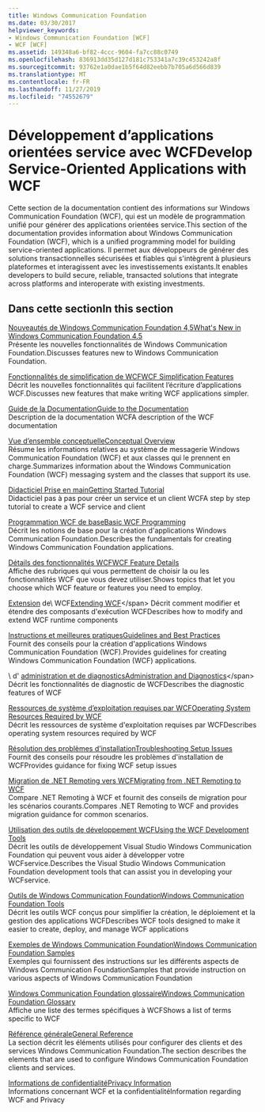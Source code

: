 ```yaml
---
title: Windows Communication Foundation
ms.date: 03/30/2017
helpviewer_keywords:
- Windows Communication Foundation [WCF]
- WCF [WCF]
ms.assetid: 149348a6-bf82-4ccc-9604-fa7cc88c0749
ms.openlocfilehash: 836913dd35d127d181c753341a7c39c453242a8f
ms.sourcegitcommit: 93762e1a0dae1b5f64d82eebb7b705a6d566d839
ms.translationtype: MT
ms.contentlocale: fr-FR
ms.lasthandoff: 11/27/2019
ms.locfileid: "74552679"
---
```

# <a name="develop-service-oriented-applications-with-wcf"></a><span data-ttu-id="5ee5f-102">Développement d’applications orientées service avec WCF</span><span class="sxs-lookup"><span data-stu-id="5ee5f-102">Develop Service-Oriented Applications with WCF</span></span>

<span data-ttu-id="5ee5f-103">Cette section de la documentation contient des informations sur Windows Communication Foundation (WCF), qui est un modèle de programmation unifié pour générer des applications orientées service.</span><span class="sxs-lookup"><span data-stu-id="5ee5f-103">This section of the documentation provides information about Windows Communication Foundation (WCF), which is a unified programming model for building service-oriented applications.</span></span> <span data-ttu-id="5ee5f-104">Il permet aux développeurs de générer des solutions transactionnelles sécurisées et fiables qui s'intègrent à plusieurs plateformes et interagissent avec les investissements existants.</span><span class="sxs-lookup"><span data-stu-id="5ee5f-104">It enables developers to build secure, reliable, transacted solutions that integrate across platforms and interoperate with existing investments.</span></span>

## <a name="in-this-section"></a><span data-ttu-id="5ee5f-105">Dans cette section</span><span class="sxs-lookup"><span data-stu-id="5ee5f-105">In this section</span></span>

 <span data-ttu-id="5ee5f-106">[Nouveautés de Windows Communication Foundation 4,5](whats-new.md)</span><span class="sxs-lookup"><span data-stu-id="5ee5f-106">[What's New in Windows Communication Foundation 4.5](whats-new.md)</span></span>\
 <span data-ttu-id="5ee5f-107">Présente les nouvelles fonctionnalités de Windows Communication Foundation.</span><span class="sxs-lookup"><span data-stu-id="5ee5f-107">Discusses features new to Windows Communication Foundation.</span></span>

 <span data-ttu-id="5ee5f-108">[Fonctionnalités de simplification de WCF](wcf-simplification-features.md)</span><span class="sxs-lookup"><span data-stu-id="5ee5f-108">[WCF Simplification Features](wcf-simplification-features.md)</span></span>\
 <span data-ttu-id="5ee5f-109">Décrit les nouvelles fonctionnalités qui facilitent l’écriture d’applications WCF.</span><span class="sxs-lookup"><span data-stu-id="5ee5f-109">Discusses new features that make writing WCF applications simpler.</span></span>

 <span data-ttu-id="5ee5f-110">[Guide de la Documentation](guide-to-the-documentation.md)</span><span class="sxs-lookup"><span data-stu-id="5ee5f-110">[Guide to the Documentation](guide-to-the-documentation.md)</span></span>\
 <span data-ttu-id="5ee5f-111">Description de la documentation WCF</span><span class="sxs-lookup"><span data-stu-id="5ee5f-111">A description of the WCF documentation</span></span>

 <span data-ttu-id="5ee5f-112">[Vue d’ensemble conceptuelle](conceptual-overview.md)</span><span class="sxs-lookup"><span data-stu-id="5ee5f-112">[Conceptual Overview](conceptual-overview.md)</span></span>\
 <span data-ttu-id="5ee5f-113">Résume les informations relatives au système de messagerie Windows Communication Foundation (WCF) et aux classes qui le prennent en charge.</span><span class="sxs-lookup"><span data-stu-id="5ee5f-113">Summarizes information about the Windows Communication Foundation (WCF) messaging system and the classes that support its use.</span></span>

 <span data-ttu-id="5ee5f-114">[Didacticiel Prise en main](getting-started-tutorial.md)</span><span class="sxs-lookup"><span data-stu-id="5ee5f-114">[Getting Started Tutorial](getting-started-tutorial.md)</span></span>\
 <span data-ttu-id="5ee5f-115">Didacticiel pas à pas pour créer un service et un client WCF</span><span class="sxs-lookup"><span data-stu-id="5ee5f-115">A step by step tutorial to create a WCF service and client</span></span>

 <span data-ttu-id="5ee5f-116">[Programmation WCF de base](basic-wcf-programming.md)</span><span class="sxs-lookup"><span data-stu-id="5ee5f-116">[Basic WCF Programming](basic-wcf-programming.md)</span></span>\
 <span data-ttu-id="5ee5f-117">Décrit les notions de base pour la création d'applications Windows Communication Foundation.</span><span class="sxs-lookup"><span data-stu-id="5ee5f-117">Describes the fundamentals for creating Windows Communication Foundation applications.</span></span>

 <span data-ttu-id="5ee5f-118">[Détails des fonctionnalités WCF](./feature-details/index.md)</span><span class="sxs-lookup"><span data-stu-id="5ee5f-118">[WCF Feature Details](./feature-details/index.md)</span></span>\
 <span data-ttu-id="5ee5f-119">Affiche des rubriques qui vous permettent de choisir la ou les fonctionnalités WCF que vous devez utiliser.</span><span class="sxs-lookup"><span data-stu-id="5ee5f-119">Shows topics that let you choose which WCF feature or features you need to employ.</span></span>

 <span data-ttu-id="5ee5f-120">[Extension](./extending/index.md) de\ WCF</span><span class="sxs-lookup"><span data-stu-id="5ee5f-120">[Extending WCF](./extending/index.md)\</span></span>
 <span data-ttu-id="5ee5f-121">Décrit comment modifier et étendre des composants d'exécution WCF</span><span class="sxs-lookup"><span data-stu-id="5ee5f-121">Describes how to modify and extend WCF runtime components</span></span>

 <span data-ttu-id="5ee5f-122">[Instructions et meilleures pratiques](guidelines-and-best-practices.md)</span><span class="sxs-lookup"><span data-stu-id="5ee5f-122">[Guidelines and Best Practices](guidelines-and-best-practices.md)</span></span>\
 <span data-ttu-id="5ee5f-123">Fournit des conseils pour la création d'applications Windows Communication Foundation (WCF).</span><span class="sxs-lookup"><span data-stu-id="5ee5f-123">Provides guidelines for creating Windows Communication Foundation (WCF) applications.</span></span>

 <span data-ttu-id="5ee5f-124">\ d' [administration et de diagnostics](./diagnostics/index.md)</span><span class="sxs-lookup"><span data-stu-id="5ee5f-124">[Administration and Diagnostics](./diagnostics/index.md)\</span></span>
 <span data-ttu-id="5ee5f-125">Décrit les fonctionnalités de diagnostic de WCF</span><span class="sxs-lookup"><span data-stu-id="5ee5f-125">Describes the diagnostic features of WCF</span></span>

 <span data-ttu-id="5ee5f-126">[Ressources de système d’exploitation requises par WCF](operating-system-resources-required-by-wcf.md)</span><span class="sxs-lookup"><span data-stu-id="5ee5f-126">[Operating System Resources Required by WCF](operating-system-resources-required-by-wcf.md)</span></span>\
 <span data-ttu-id="5ee5f-127">Décrit les ressources de système d'exploitation requises par WCF</span><span class="sxs-lookup"><span data-stu-id="5ee5f-127">Describes operating system resources required by WCF</span></span>

 <span data-ttu-id="5ee5f-128">[Résolution des problèmes d’installation](troubleshooting-setup-issues.md)</span><span class="sxs-lookup"><span data-stu-id="5ee5f-128">[Troubleshooting Setup Issues](troubleshooting-setup-issues.md)</span></span>\
 <span data-ttu-id="5ee5f-129">Fournit des conseils pour résoudre les problèmes d'installation de WCF</span><span class="sxs-lookup"><span data-stu-id="5ee5f-129">Provides guidance for fixing WCF setup issues</span></span>

 <span data-ttu-id="5ee5f-130">[Migration de .NET Remoting vers WCF](migrating-from-net-remoting-to-wcf.md)</span><span class="sxs-lookup"><span data-stu-id="5ee5f-130">[Migrating from .NET Remoting to WCF](migrating-from-net-remoting-to-wcf.md)</span></span>\
 <span data-ttu-id="5ee5f-131">Compare .NET Remoting à WCF et fournit des conseils de migration pour les scénarios courants.</span><span class="sxs-lookup"><span data-stu-id="5ee5f-131">Compares .NET Remoting to WCF and provides migration guidance for common scenarios.</span></span>

 <span data-ttu-id="5ee5f-132">[Utilisation des outils de développement WCF](using-the-wcf-development-tools.md)</span><span class="sxs-lookup"><span data-stu-id="5ee5f-132">[Using the WCF Development Tools](using-the-wcf-development-tools.md)</span></span>\
 <span data-ttu-id="5ee5f-133">Décrit les outils de développement Visual Studio Windows Communication Foundation qui peuvent vous aider à développer votre WCFservice.</span><span class="sxs-lookup"><span data-stu-id="5ee5f-133">Describes the Visual Studio Windows Communication Foundation development tools that can assist you in developing your WCFservice.</span></span>

 <span data-ttu-id="5ee5f-134">[Outils de Windows Communication Foundation](tools.md)</span><span class="sxs-lookup"><span data-stu-id="5ee5f-134">[Windows Communication Foundation Tools](tools.md)</span></span>\
 <span data-ttu-id="5ee5f-135">Décrit les outils WCF conçus pour simplifier la création, le déploiement et la gestion des applications WCF</span><span class="sxs-lookup"><span data-stu-id="5ee5f-135">Describes WCF tools designed to make it easier to create, deploy, and manage WCF applications</span></span>

 <span data-ttu-id="5ee5f-136">[Exemples de Windows Communication Foundation](./samples/index.md)</span><span class="sxs-lookup"><span data-stu-id="5ee5f-136">[Windows Communication Foundation Samples](./samples/index.md)</span></span>\
 <span data-ttu-id="5ee5f-137">Exemples qui fournissent des instructions sur les différents aspects de Windows Communication Foundation</span><span class="sxs-lookup"><span data-stu-id="5ee5f-137">Samples that provide instruction on various aspects of Windows Communication Foundation</span></span>

 <span data-ttu-id="5ee5f-138">[Windows Communication Foundation glossaire](glossary.md)</span><span class="sxs-lookup"><span data-stu-id="5ee5f-138">[Windows Communication Foundation Glossary](glossary.md)</span></span>\
 <span data-ttu-id="5ee5f-139">Affiche une liste des termes spécifiques à WCF</span><span class="sxs-lookup"><span data-stu-id="5ee5f-139">Shows a list of terms specific to WCF</span></span>

 <span data-ttu-id="5ee5f-140">[Référence générale](general-reference.md)</span><span class="sxs-lookup"><span data-stu-id="5ee5f-140">[General Reference](general-reference.md)</span></span>\
 <span data-ttu-id="5ee5f-141">La section décrit les éléments utilisés pour configurer des clients et des services Windows Communication Foundation.</span><span class="sxs-lookup"><span data-stu-id="5ee5f-141">The section describes the elements that are used to configure Windows Communication Foundation clients and services.</span></span>

 <span data-ttu-id="5ee5f-142">[Informations de confidentialité](privacy-information.md)</span><span class="sxs-lookup"><span data-stu-id="5ee5f-142">[Privacy Information](privacy-information.md)</span></span>\
 <span data-ttu-id="5ee5f-143">Informations concernant WCF et la confidentialité</span><span class="sxs-lookup"><span data-stu-id="5ee5f-143">Information regarding WCF and Privacy</span></span>

